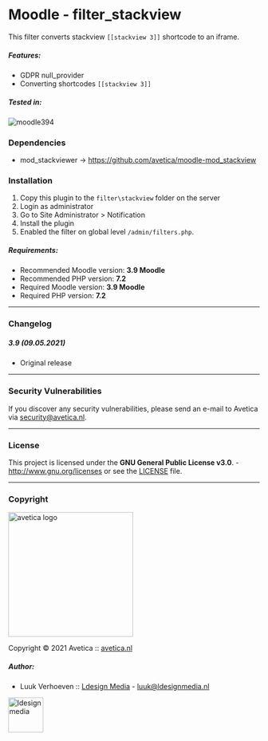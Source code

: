 # Moodle - filter_stackview

This filter converts stackview `[[stackview 3]]` shortcode to an iframe.

##### Features:

- GDPR null_provider
- Converting shortcodes `[[stackview 3]]`

##### Tested in:

![moodle394](https://img.shields.io/badge/moodle-3.94-blue.svg)

### Dependencies

- mod_stackviewer -> https://github.com/avetica/moodle-mod_stackview

### Installation

1. Copy this plugin to the `filter\stackview` folder on the server
2. Login as administrator
3. Go to Site Administrator > Notification
4. Install the plugin
5. Enabled the filter on global level `/admin/filters.php`.

##### Requirements:

* Recommended Moodle version: **3.9 Moodle**
* Recommended PHP version: **7.2**
* Required Moodle version: **3.9 Moodle**
* Required PHP version: **7.2**

---
### Changelog

##### 3.9 (09.05.2021)
* Original release 

---
### Security Vulnerabilities
If you discover any security vulnerabilities, please send an e-mail to Avetica via security@avetica.nl.

---
### License

This project is licensed under the **GNU General Public License v3.0**. - http://www.gnu.org/licenses or see
the [LICENSE](LICENSE.md) file.

---
### Copyright

<img src="https://avetica.nl/logo.svg" alt="avetica logo" width="250px">

Copyright © 2021 Avetica :: [avetica.nl](https://avetica.nl/)

##### Author:
* Luuk Verhoeven :: [Ldesign Media](https://ldesignmedia.nl/) - [luuk@ldesignmedia.nl](luuk@ldesignmedia.nl)

<img src="https://ldesignmedia.nl/themes/ldesignmedia/assets/images/logo/logo.svg" alt="ldesignmedia" height="70px">
